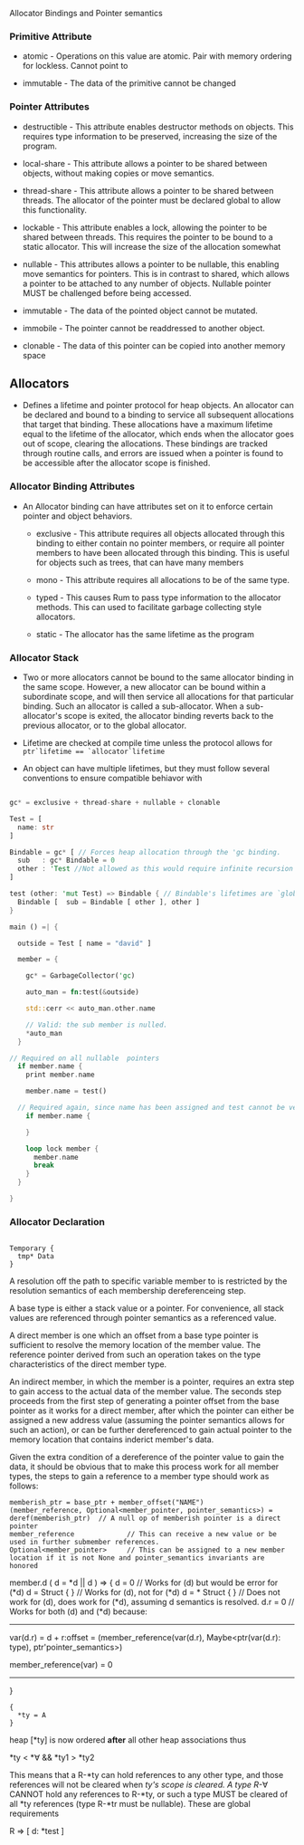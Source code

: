 Allocator Bindings and Pointer semantics

### Primitive Attribute

- atomic - Operations on this value are atomic. Pair with memory ordering for lockless. Cannot point to 

- immutable - The data of the primitive cannot be changed

### Pointer Attributes

- destructible - This attribute enables destructor methods on objects. This requires type information to be preserved, increasing the size of the program.

- local-share - This attribute allows a pointer to be shared between objects, without making copies or move semantics.

- thread-share - This attribute allows a pointer to be shared between threads. The allocator of the pointer must be declared global to allow this functionality.

- lockable - This attribute enables a lock, allowing the pointer to be shared between threads. This requires the pointer to be bound to a static      allocator. This will increase the size of the allocation somewhat

- nullable - This attributes allows a pointer to be nullable, this enabling move semantics for pointers. This is in contrast to shared,
              which allows a pointer to be attached to any number of objects. Nullable pointer MUST be challenged before being accessed.

- immutable - The data of the pointed object cannot be mutated.

- immobile - The pointer cannot be readdressed to another object.

- clonable - The data of this pointer can be copied into another memory space

## Allocators

- Defines a lifetime and pointer protocol for heap objects. An allocator can be declared and bound to a binding to service all subsequent
  allocations that target that binding. These allocations have a maximum lifetime equal to the lifetime of the allocator, which ends when the allocator goes out of 
  scope, clearing the allocations. These bindings are tracked through routine calls, and errors are issued when a pointer is found to be accessible after the 
  allocator scope is finished.

### Allocator Binding Attributes

- An Allocator binding can have attributes set on it to enforce certain pointer and object behaviors.

  - exclusive - This attribute requires all objects allocated through this binding to either contain no pointer members, or require all pointer members
                to have been allocated through this binding. This is useful for objects such as trees, that can have many members 

  - mono - This attribute requires all allocations to be of the same type. 

  - typed - This causes Rum to pass type information to the allocator methods. This can used to facilitate garbage collecting style allocators.

  - static - The allocator has the same lifetime as the program

### Allocator Stack

- Two or more allocators cannot be bound to the same allocator binding in the same scope. However, a new allocator can be bound within a subordinate scope, and will then
  service all allocations for that particular binding. Such an allocator is called a sub-allocator. When a sub-allocator's scope is exited, the allocator binding
  reverts back to the previous allocator, or to the global allocator.

- Lifetime are checked at compile time unless the protocol allows for ```ptr`lifetime == `allocator`lifetime```

- An object can have multiple lifetimes, but they must follow several conventions to ensure compatible behiavor with

```rust

gc* = exclusive + thread-share + nullable + clonable

Test = [
  name: str
]

Bindable = gc* [ // Forces heap allocation through the 'gc binding. 
  sub   : gc* Bindable = 0
  other : 'Test //Not allowed as this would require infinite recursion 
]

test (other: 'mut Test) => Bindable { // Bindable's lifetimes are `global + 'gc
  Bindable [  sub = Bindable [ other ], other ]
}

main () =| {

  outside = Test [ name = "david" ]

  member = { 

    gc* = GarbageCollector('gc)

    auto_man = fn:test(&outside) 

    std::cerr << auto_man.other.name

    // Valid: the sub member is nulled.
    *auto_man 
  }

// Required on all nullable  pointers
  if member.name {  
    print member.name

    member.name = test()

  // Required again, since name has been assigned and test cannot be verified to return a valid pointer. 
    if member.name {

    }

    loop lock member {
      member.name
      break
    } 
  }

}
```

### Allocator Declaration

```

Temporary { 
  tmp* Data
}

```

A resolution off the path to specific variable member to is restricted by the resolution semantics of each membership dereferenceing step.

A base type is either a stack value or a pointer. For convenience, all stack values are referenced through pointer semantics as a referenced value. 

A direct member is one which an offset from a base type pointer is sufficient to resolve the memory location of the member value. The reference pointer
derived from such an operation takes on the type characteristics of the direct member type.

An indirect member, in which the member is a pointer,  requires an extra step to gain access to the actual data of the member value. The seconds step
proceeds from the first step of generating a pointer offset from the base pointer as it works for a direct member, after which the pointer can either
be assigned a new address value (assuming the pointer semantics allows for such an action), or can be further dereferenced to gain actual pointer to the 
memory location that contains inderict member's data. 

Given the extra condition of a dereference of the pointer value to gain the data, it should be obvious that to make this process work for all member types, 
the steps to gain a reference to a member type should work as follows: 

```
memberish_ptr = base_ptr + member_offset("NAME")
(member_reference, Optional<member_pointer, pointer_semantics>) = deref(memberish_ptr)  // A null op of memberish pointer is a direct pointer
member_reference             // This can receive a new value or be used in further submember references.
Optional<member_pointer>     // This can be assigned to a new member location if it is not None and pointer_semantics invariants are honored

```

member.d ( d = *d || d ) => {
  d = 0 // Works for (d) but would be error for (*d)
  d = Struct { } // Works for (d), not for (*d)
  d = * Struct { } // Does not work for (d), does work for (*d), assuming d semantics is resolved.
  d.r = 0 // Works for both (d) and (*d) because: 

  ----

  var(d.r) = d + r:offset = 
  (member_reference(var(d.r), Maybe<ptr(var(d.r): type), ptr'pointer_semantics>)

  member_reference(var) = 0

  ----

}





```
{
  *ty = A
}

```

heap [*ty] is now ordered **after** all other heap associations thus 

  *ty < *∀ && *ty1 > *ty2


This means that a R-*ty can hold references to any other type, and those references will not be cleared
when *ty's scope is cleared. A type R-*∀ CANNOT hold any references to R-*ty, or such a type MUST be cleared of
all *ty references (type R-*tr must be nullable). These are global requirements


R => [ d: *test ]